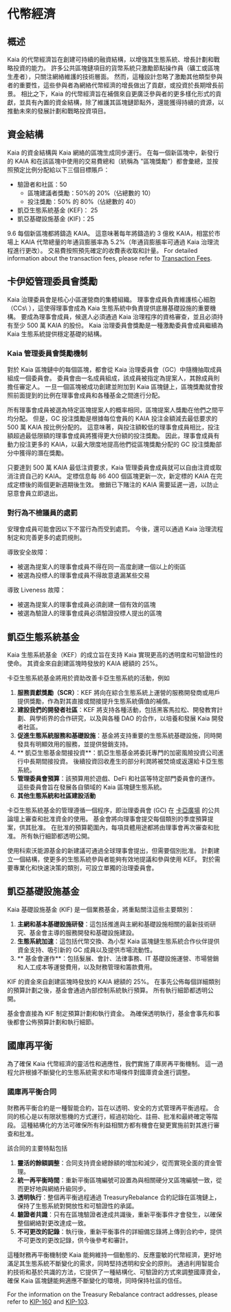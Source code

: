 # 代幣經濟

## 概述<a id="overview"></a>

Kaia 的代幣經濟旨在創建可持續的融資結構，以增強其生態系統、增長計劃和戰略投資的能力。 許多公共區塊鏈項目的貨幣系統只激勵節點操作員（礦工或區塊生產者），只關注網絡維護的技術層面。 然而，這種設計忽略了激勵其他類型參與者的重要性，這些參與者為網絡代幣經濟的增長做出了貢獻，或投資於長期增長前景。 相比之下，Kaia 的代幣經濟旨在補償來自更廣泛參與者的更多樣化形式的貢獻，並具有內置的資金結構，除了維護其區塊鏈節點外，還能獲得持續的資源，以推動未來的發展計劃和戰略投資項目。

## 資金結構<a id="funding-structure"></a>

Kaia 的資金結構與 Kaia 網絡的區塊生成同步運行。 在每一個新區塊中，新發行的 KAIA 和在該區塊中使用的交易費總和（統稱為 "區塊獎勵"）都會彙總，並按照預定比例分配給以下三個目標賬戶：

 - 驗證者和社區：50
     - 區塊建議者獎勵：50%的 20%（佔總數的 10）
     - 投注獎勵：50% 的 80%（佔總數的 40）
 - 凱亞生態系統基金 (KEF)： 25
 - 凱亞基礎設施基金 (KIF)：25

9.6 每個新區塊都將鑄造 KAIA。 這意味著每年將鑄造約 3 億枚 KAIA，相當於市場上 KAIA 代幣總量的年通貨膨脹率為 5.2%（年通貨膨脹率可通過 Kaia 治理流程進行更改）。 交易費按照預先確定的收費表收取和計量。 For detailed information about the transaction fees, please refer to [Transaction Fees](../transaction-fees/transaction-fees.md).

## 卡伊婭管理委員會獎勵<a id="kaia-governance-council-reward"></a>

Kaia 治理委員會是核心小區運營商的集體組織。 理事會成員負責維護核心細胞（CCs\ ），這使得理事會成為 Kaia 生態系統中負責提供底層基礎設施的重要機構。 要成為理事會成員，候選人必須通過 Kaia 治理程序的資格審查，並且必須持有至少 500 萬 KAIA 的股份。 Kaia 治理委員會獎勵是一種激勵委員會成員繼續為 Kaia 生態系統提供穩定基礎的結構。

### Kaia 管理委員會獎勵機制<a id="kaia-governance-council-reward-mechanism"></a>

對於 Kaia 區塊鏈中的每個區塊，都會從 Kaia 治理委員會（GC）中隨機抽取成員組成一個委員會。 委員會由一名成員組成，該成員被指定為提案人，其餘成員則擔任審定人。 一旦一個區塊被成功創建並附加到 Kaia 區塊鏈上，區塊獎勵就會按照前面提到的比例在理事會成員和各種基金之間進行分配。

所有理事會成員被選為特定區塊提案人的概率相同，區塊提案人獎勵在他們之間平均分配。 但是，GC 投注獎勵是根據每位會員的 KAIA 投注金額減去最低要求的 500 萬 KAIA 按比例分配的。 這意味著，與投注額較低的理事會成員相比，投注額超過最低限額的理事會成員將獲得更大份額的投注獎勵。 因此，理事會成員有動力投注更多的 KAIA，以最大限度地提高他們從區塊獎勵分配的 GC 投注獎勵部分中獲得的潛在獎勵。

只要達到 500 萬 KAIA 最低注資要求，Kaia 管理委員會成員就可以自由注資或取消注資自己的 KAIA。 定標信息每 86 400 個區塊更新一次，新定標的 KAIA 在完成定標後的兩個更新週期後生效。 撤銷已下賭注的 KAIA 需要延遲一週，以防止惡意會員立即退出。

### 對行為不檢議員的處罰<a id="penalty-for-misbehaving-council-members"></a>

安理會成員可能會因以下不當行為而受到處罰。 今後，還可以通過 Kaia 治理流程制定和完善更多的處罰規則。

導致安全故障：

 - 被選為提案人的理事會成員不得在同一高度創建一個以上的街區
 - 被選為投標人的理事會成員不得故意遺漏某些交易

導致 Liveness 故障：

 - 被選為提案人的理事會成員必須創建一個有效的區塊
 - 被選為驗證人的理事會成員必須驗證投標人提出的區塊

## 凱亞生態系統基金<a id="kaia-ecosystem-fund"></a>

Kaia 生態系統基金（KEF）的成立旨在支持 Kaia 實現更高的透明度和可驗證性的使命。 其資金來自創建區塊時發放的 KAIA 總額的 25%。

卡亞生態系統基金將用於資助改善卡亞生態系統的活動，例如

1. **服務貢獻獎勵（SCR）**：KEF 將向在綜合生態系統上運營的服務開發商或用戶提供獎勵，作為對其直接或間接提升生態系統價值的補償。
2. **建設我們的開發者社區**：KEF 將支持各種活動，包括黑客馬拉松、開發教育計劃、與學術界的合作研究，以及與各種 DAO 的合作，以培養和發展 Kaia 開發者社區。
3. **促進生態系統服務和基礎設施**：基金將支持重要的生態系統基礎設施，同時開發具有明顯效用的服務，並提供營銷支持。
4. \*\* 凱亞生態基金間接投資\*\*：凱亞生態基金將委託專門的加密風險投資公司進行中長期間接投資。 後續投資回收產生的部分利潤將被焚燒或返還給卡亞生態系統。
5. **管理委員會預算**：該預算用於遊戲、DeFi 和社區等特定部門委員會的運作。 這些委員會旨在發展各自領域的 Kaia 區塊鏈生態系統。
6. **其他生態系統和社區建設活動**

卡亞生態系統基金的管理遵循一個程序，即治理委員會 (GC) 在 [卡亞廣場](https://square.klaytn.foundation/Home) 的公共論壇上審查和批准資金的使用。 基金會將向理事會提交每個類別的季度預算提案，供其批准。 在批准的預算範圍內，每項具體用途都將由理事會再次審查和批准。 所有執行細節都透明公開。

使用科索沃能源基金的新建議可通過全球理事會提出，但需要個別批准。 計劃建立一個結構，使更多的生態系統參與者能夠有效地提議和參與使用 KEF。 對於需要專業化和快速決策的類別，可設立單獨的治理委員會。

## 凱亞基礎設施基金<a id="kaia-infrastructure-fund"></a>

Kaia 基礎設施基金 (KIF) 是一個業務基金，將重點關注這些主要類別：

1. **主網和基本基礎設施研發**：這包括推進與主網和基礎設施相關的最新技術研究、基金會主導的服務開發和基礎設施建設。
2. **生態系統加速**：這包括代幣交換、為小型 Kaia 區塊鏈生態系統合作伙伴提供資金支持、吸引新的 GC 成員以及提供市場流動性。
3. \*\* 基金會運作\*\*：包括髮展、會計、法律事務、IT 基礎設施運營、市場營銷和人工成本等運營費用，以及財務管理和籌款費用。

KIF 的資金來自創建區塊時發放的 KAIA 總額的 25%。 在事先公佈每個詳細類別的預算計劃之後，基金會通過內部控制系統執行預算。 所有執行細節都透明公開。

基金會直接為 KIF 制定預算計劃和執行資金。 為確保透明執行，基金會事先和事後都會公佈預算計劃和執行細節。

## 國庫再平衡

為了確保 Kaia 代幣經濟的靈活性和適應性，我們實施了庫房再平衡機制。 這一過程允許根據不斷變化的生態系統需求和市場條件對國庫資金進行調整。

### 國庫再平衡合同

財務再平衡合約是一種智能合約，旨在以透明、安全的方式管理再平衡過程。 合同的核心是以有限狀態機的方式運行，經過初始化、註冊、批准和最終確定等階段。 這種結構化的方法可確保所有利益相關方都有機會在變更實施前對其進行審查和批准。

該合同的主要特點包括

1. **靈活的餘額調整**：合同支持資金總餘額的增加和減少，從而實現全面的資金管理。
2. **統一再平衡時間**：重新平衡區塊編號可設置為與相關硬分叉區塊編號一致，從而更好地與網絡升級同步。
3. **透明執行**：整個再平衡過程通過 TreasuryRebalance 合約記錄在區塊鏈上，保持了生態系統對開放性和可驗證性的承諾。
4. **驗證者共識**：只有在區塊驗證者達成共識後，重新平衡事件才會發生，以確保整個網絡對更改達成一致。
5. **不可更改的記錄**：執行後，重新平衡事件的詳細備忘錄將上傳到合約中，提供不可更改的更改記錄，供今後參考和審計。

這種財務再平衡機制使 Kaia 能夠維持一個動態的、反應靈敏的代幣經濟，更好地滿足其生態系統不斷變化的需求，同時堅持透明和安全的原則。 通過利用智能合約技術和基於共識的方法，它提供了一種結構化、可驗證的方式來調整國庫資金，確保 Kaia 區塊鏈能夠適應不斷變化的環境，同時保持社區的信任。

For the information on the Treasury Rebalance contract addresses, please refer to [KIP-160](../governance/governance-by-kip.md#kip-160-an-update-on-treasury-fund-rebalancing) and [KIP-103](../governance/governance-by-kip.md#kip-103-treasury-fund-rebalancing).